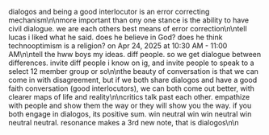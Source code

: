 dialogos and being a good interlocutor is an error correcting mechanism\n\nmore important than ony one stance is the ability to have civil dialogue. we are each others best means of error correction\n\ntell lucas i liked what he said. does he believe in God? does he think technooptimism is a religion? on Apr 24, 2025 at 10:30 AM - 11:00 AM\n\ntell the hww boys my ideas. diff people. so we get dialogue between differences. invite diff people i know on ig, and invite people to speak to a select 12 member group or so\n\nthe beauty of conversation is that we can come in with disagreement, but if we both share dialogos and have a good faith conversation (good interlocutors), we can both come out better, with clearer maps of life and reality\n\ncritics talk past each other. empathize with people and show them the way or they will show you the way. if you both engage in dialogos, its positive sum. win neutral win win neutral win neutral neutral. resonance makes a 3rd new note, that is dialogos\n\n